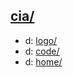 ## [cia/](https://data.bde-pps.fr/cia/)

- d: [logo/](https://data.bde-pps.fr/cia/images/logo/)
- d: [code/](https://data.bde-pps.fr/cia/images/code/)
- d: [home/](https://data.bde-pps.fr/cia/images/home/)
